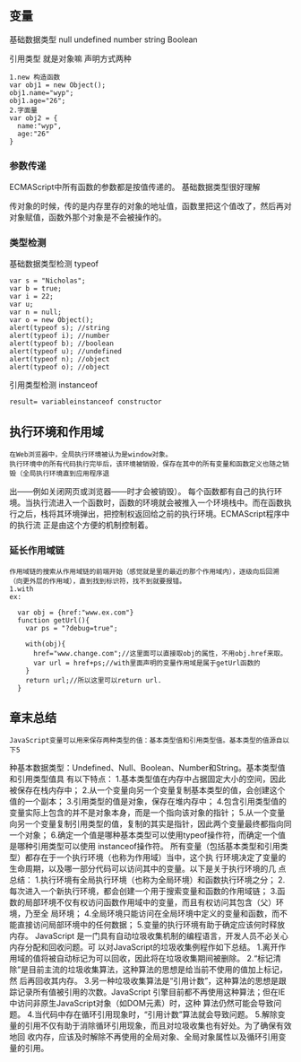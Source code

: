 ## 变量
基础数据类型
    null undefined number string Boolean

引用类型
    就是对象嘛
    声明方式两种

    1.new 构造函数
    var obj1 = new Object();
    obj1.name="wyp";
    obj1.age="26";
    2.字面量
    var obj2 = {
      name:"wyp",
      age:"26"
    }

### 参数传递
ECMAScript中所有函数的参数都是按值传递的。
基础数据类型很好理解

传对象的时候，传的是内存里存的对象的地址值，函数里把这个值改了，然后再对对象赋值，函数外那个对象是不会被操作的。

### 类型检测
基础数据类型检测 typeof
    
    var s = "Nicholas"; 
    var b = true; 
    var i = 22; 
    var u; 
    var n = null; 
    var o = new Object(); 
    alert(typeof s); //string 
    alert(typeof i); //number 
    alert(typeof b); //boolean 
    alert(typeof u); //undefined 
    alert(typeof n); //object 
    alert(typeof o); //object 

引用类型检测 instanceof

    result= variableinstanceof constructor

## 执行环境和作用域

    在Web浏览器中，全局执行环境被认为是window对象。
    执行环境中的所有代码执行完毕后，该环境被销毁，保存在其中的所有变量和函数定义也随之销毁（全局执行环境直到应用程序退
出——例如关闭网页或浏览器——时才会被销毁）。
    每个函数都有自己的执行环境。当执行流进入一个函数时，函数的环境就会被推入一个环境栈中。而在函数执行之后，栈将其环境弹出，把控制权返回给之前的执行环境。ECMAScript程序中的执行流
正是由这个方便的机制控制着。

### 延长作用域链
    作用域链的搜索从作用域链的前端开始（感觉就是里的最近的那个作用域内），逐级向后回溯（向更外层的作用域），直到找到标识符，找不到就要报错。
    1.with
    ex:
      
      var obj = {href:"www.ex.com"}
      function getUrl(){
        var ps = "?debug=true";

        with(obj){
          href="www.change.com";//这里面可以直接取obj的属性，不用obj.href来取。
          var url = href+ps;//with里面声明的变量作用域是属于getUrl函数的 
        }
        return url;//所以这里可以return url.
      }

## 章末总结

    JavaScript变量可以用来保存两种类型的值：基本类型值和引用类型值。基本类型的值源自以下5
种基本数据类型：Undefined、Null、Boolean、Number和String。基本类型值和引用类型值具
有以下特点：
    1.基本类型值在内存中占据固定大小的空间，因此被保存在栈内存中；
    2.从一个变量向另一个变量复制基本类型的值，会创建这个值的一个副本；
    3.引用类型的值是对象，保存在堆内存中；
    4.包含引用类型值的变量实际上包含的并不是对象本身，而是一个指向该对象的指针；
    5.从一个变量向另一个变量复制引用类型的值，复制的其实是指针，因此两个变量最终都指向同
    一个对象；
    6.确定一个值是哪种基本类型可以使用typeof操作符，而确定一个值是哪种引用类型可以使用
    instanceof操作符。
所有变量（包括基本类型和引用类型）都存在于一个执行环境（也称为作用域）当中，这个执
行环境决定了变量的生命周期，以及哪一部分代码可以访问其中的变量。以下是关于执行环境的几
点总结：
    1.执行环境有全局执行环境（也称为全局环境）和函数执行环境之分；
    2.每次进入一个新执行环境，都会创建一个用于搜索变量和函数的作用域链；
    3.函数的局部环境不仅有权访问函数作用域中的变量，而且有权访问其包含（父）环境，乃至全
    局环境；
    4.全局环境只能访问在全局环境中定义的变量和函数，而不能直接访问局部环境中的任何数据；
    5.变量的执行环境有助于确定应该何时释放内存。
JavaScript 是一门具有自动垃圾收集机制的编程语言，开发人员不必关心内存分配和回收问题。可
以对JavaScript的垃圾收集例程作如下总结。
1.离开作用域的值将被自动标记为可以回收，因此将在垃圾收集期间被删除。
2.“标记清除”是目前主流的垃圾收集算法，这种算法的思想是给当前不使用的值加上标记，然
后再回收其内存。
3.另一种垃圾收集算法是“引用计数”，这种算法的思想是跟踪记录所有值被引用的次数。JavaScript
引擎目前都不再使用这种算法；但在IE中访问非原生JavaScript对象（如DOM元素）时，这种
算法仍然可能会导致问题。
4.当代码中存在循环引用现象时，“引用计数”算法就会导致问题。
5.解除变量的引用不仅有助于消除循环引用现象，而且对垃圾收集也有好处。为了确保有效地回
收内存，应该及时解除不再使用的全局对象、全局对象属性以及循环引用变量的引用。
    